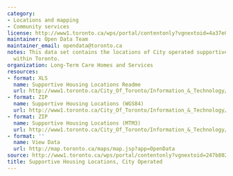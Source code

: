 ```yaml
---
category:
- Locations and mapping
- Community services
license: http://www1.toronto.ca/wps/portal/contentonly?vgnextoid=4a37e03bb8d1e310VgnVCM10000071d60f89RCRD
maintainer: Open Data Team
maintainer_email: opendata@toronto.ca
notes: This data set contains the locations of City operated supportive housing location
  within Toronto.
organization: Long-Term Care Homes and Services
resources:
- format: XLS
  name: Supportive Housing Locations Readme
  url: http://www1.toronto.ca/City_Of_Toronto/Information_&_Technology/Open_Data/Data_Sets/Assets/Files/SupportiveHousingLocationsReadme.xls
- format: ZIP
  name: Supportive Housing Locations (WGS84)
  url: http://www1.toronto.ca/City_Of_Toronto/Information_&_Technology/Open_Data/Data_Sets/Assets/Files/supportiveHousingLocationsWGS84.zip
- format: ZIP
  name: Supportive Housing Locations (MTM3)
  url: http://www1.toronto.ca/City_Of_Toronto/Information_&_Technology/Open_Data/Data_Sets/Assets/Files/supportiveHousingLocationsMTM3.zip
- format: ''
  name: View Data
  url: http://map.toronto.ca/maps/map.jsp?app=OpenData
source: http://www1.toronto.ca/wps/portal/contentonly?vgnextoid=247b80210db36310VgnVCM1000003dd60f89RCRD&vgnextchannel=1a66e03bb8d1e310VgnVCM10000071d60f89RCRD
title: Supportive Housing Locations, City Operated
---
```

